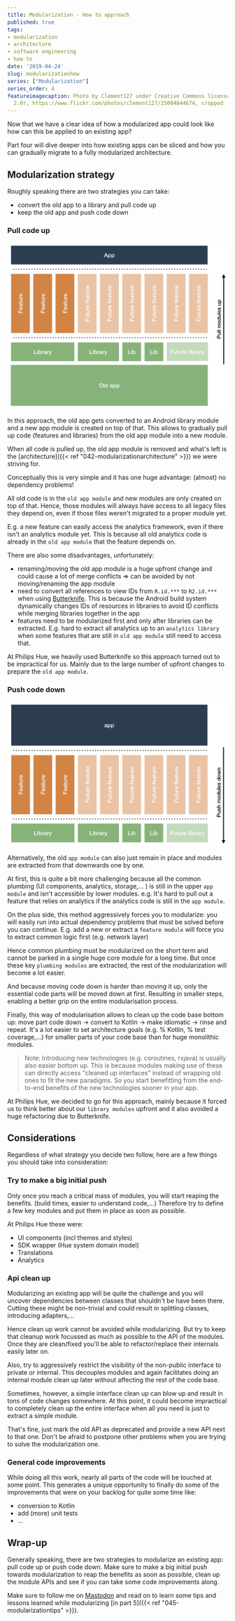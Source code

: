 ```yaml
---
title: Modularization - How to approach
published: true
tags:
- modularization
- architecture
- software engineering
- how to
date: '2019-04-24'
slug: modularizationhow
series: ["Modularization"]
series_order: 4
featureimagecaption: Photo by Clement127 under Creative Commons license (CC BY-NC-ND
  2.0), https://www.flickr.com/photos/clement127/15004844674, cropped
---
```


Now that we have a clear idea of how a modularized app could look like how can this be applied to an existing app?

Part four will dive deeper into how existing apps can be sliced and how you can gradually migrate to a fully modularized architecture.

## Modularization strategy
Roughly speaking there are two strategies you can take:

- convert the old app to a library and pull code up
- keep the old app and push code down

### Pull code up
![Modularized app example](modularisation_pullup.png)

In this approach, the old app gets converted to an Android library module and a new app module is created on top of that. This allows to gradually pull up code (features and libraries) from the old app module into a new module.

When all code is pulled up, the old app module is removed and what's left is the [architecture]({{< ref "042-modularizationarchitecture" >}}) we were striving for.

Conceptually this is very simple and it has one huge advantage: (almost) no dependency problems!

All old code is in the `old app module` and new modules are only created on top of that. Hence, those modules will always have access to all legacy files they depend on, even if those files weren't migrated to a proper module yet.

E.g. a new feature can easily access the analytics framework, even if there isn't an analytics module yet. This is because all old analytics code is already in the `old app module` that the feature depends on.

There are also some disadvantages, unfortunately:

- renaming/moving the old app module is a huge upfront change and could cause a lot of merge conflicts => can be avoided by not moving/renaming the app module
- need to convert all references to view IDs from `R.id.***` to `R2.id.***` when using [Butterknife](https://github.com/JakeWharton/butterknife). This is because the Android build system dynamically changes IDs of resources in libraries to avoid ID conflicts while merging libraries together in the app
- features need to be modularized first and only after libraries can be extracted. E.g. hard to extract all analytics up to an `analytics library` when some features that are still in `old app module` still need to access that.

At Philips Hue, we heavily used Butterknife so this approach turned out to be impractical for us. Mainly due to the large number of upfront changes to prepare the `old app module`.

### Push code down
![Modularized app example](modularisation_pushdown.png)

Alternatively, the old `app module` can also just remain in place and modules are extracted from that downwards one by one.

At first, this is quite a bit more challenging because all the common plumbing (UI components, analytics, storage,... ) is still in the upper `app module` and isn't accessible by lower modules. e.g. It's hard to pull out a feature that relies on analytics if the analytics code is still in the `app module`.

On the plus side, this method aggressively forces you to modularize: you will easily run into actual dependency problems that must be solved before you can continue. E.g. add a new or extract a `feature module` will force you to extract common logic first (e.g. network layer)

Hence common plumbing must be modularized on the short term and cannot be parked in a single huge core module for a long time. But once these key `plumbing modules` are extracted, the rest of the modularization will become a lot easier.

And because moving code down is harder than moving it up, only the essential code parts will be moved down at first. Resulting in smaller steps, enabling a better grip on the entire modularisation process.

Finally, this way of modularisation allows to clean up the code base bottom up: move part code down -> convert to Kotlin -> make idiomatic -> rinse and repeat. It's a lot easier to set architecture goals (e.g. % Kotlin, % test coverage,...) for smaller parts of your code base than for huge monolithic modules.

> Note: Introducing new technologies (e.g. coroutines, rxjava) is usually also easier bottom up. This is because modules making use of these can directly access "cleaned up interfaces" instead of wrapping old ones to fit the new paradigms. So you start benefitting from the end-to-end benefits of the new technologies sooner in your app.

At Philips Hue, we decided to go for this approach, mainly because it forced us to think better about our `library modules` upfront and it also avoided a huge refactoring due to Butterknife.

## Considerations
Regardless of what strategy you decide two follow, here are a few things you should take into consideration:

### Try to make a big initial push
Only once you reach a critical mass of modules, you will start reaping the benefits. (build times, easier to understand code,...) Therefore try to define a few key modules and put them in place as soon as possible.

At Philips Hue these were:
- UI components (incl themes and styles)
- SDK wrapper (Hue system domain model)
- Translations
- Analytics

### Api clean up
Modularizing an existing app will be quite the challenge and you will uncover dependencies between classes that shouldn't be have been there. Cutting these might be non-trivial and could result in splitting classes, introducing adapters,...

Hence clean up work cannot be avoided while modularizing. But try to keep that cleanup work focussed as much as possible to the API of the modules. Once they are clean/fixed you'll be able to refactor/replace their internals easily later on.

Also, try to aggressively restrict the visibility of the non-public interface to private or internal. This decouples modules and again facilitates doing an internal module clean up later without affecting the rest of the code base.

Sometimes, however, a simple interface clean up can blow up and result in tons of code changes somewhere. At this point, it could become impractical to completely clean up the entire interface when all you need is just to extract a simple module.

That's fine, just mark the old API as deprecated and provide a new API next to that one. Don't be afraid to postpone other problems when you are trying to solve the modularization one.

### General code improvements
While doing all this work, nearly all parts of the code will be touched at some point. This generates a unique opportunity to finally do some of the improvements that were on your backlog for quite some time like:

- conversion to Kotlin
- add (more) unit tests
- ...

## Wrap-up
Generally speaking, there are two strategies to modularize an existing app: pull code up or push code down. Make sure to make a big initial push towards modularization to reap the benefits as soon as possible, clean up the module APIs and see if you can take some code improvements along.

Make sure to follow me on [Mastodon](https://androiddev.social/@Jeroenmols) and read on to learn some tips and lessons learned while modularizing [in part 5]({{< ref "045-modularizationtips" >}}).
